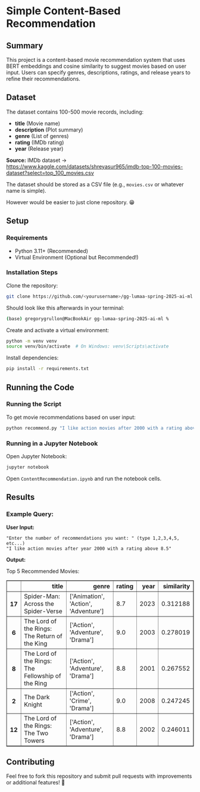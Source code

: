# Simple Content-Based Recommendation

## Summary

This project is a content-based movie recommendation system that uses BERT embeddings and cosine similarity to suggest movies based on user input. Users can specify genres, descriptions, ratings, and release years to refine their recommendations.

## Dataset

The dataset contains 100-500 movie records, including:

- **title** (Movie name)
- **description** (Plot summary)
- **genre** (List of genres)
- **rating** (IMDb rating)
- **year** (Release year)

**Source:** IMDb dataset -> https://www.kaggle.com/datasets/shreyasur965/imdb-top-100-movies-dataset?select=top_100_movies.csv

The dataset should be stored as a CSV file (e.g., `movies.csv` or whatever name is simple).

However would be easier to just clone repository. 😁

## Setup

### Requirements

- Python 3.11+ (Recommended)
- Virtual Environment (Optional but Recommended!)

### Installation Steps

Clone the repository:

```bash
git clone https://github.com/<yourusername>/gg-lumaa-spring-2025-ai-ml.git
```

Should look like this afterwards in your terminal:

```bash
(base) gregorygrullon@MacBookAir gg-lumaa-spring-2025-ai-ml %  
```

Create and activate a virtual environment:

```bash
python -m venv venv
source venv/bin/activate  # On Windows: venv\Scripts\activate
```

Install dependencies:

```bash
pip install -r requirements.txt
```

## Running the Code

### Running the Script

To get movie recommendations based on user input:

```bash
python recommend.py "I like action movies after 2000 with a rating above 8.5"
```

### Running in a Jupyter Notebook

Open Jupyter Notebook:

```bash
jupyter notebook
```

Open `ContentRecommendation.ipynb` and run the notebook cells.

## Results

### Example Query:

**User Input:**

```text
"Enter the number of recommendations you want: " (type 1,2,3,4,5, etc...)
"I like action movies after year 2000 with a rating above 8.5"
```

**Output:**

Top 5 Recommended Movies:

<div>
<table border="1" class="dataframe">
  <thead>
    <tr style="text-align: right;">
      <th></th>
      <th>title</th>
      <th>genre</th>
      <th>rating</th>
      <th>year</th>
      <th>similarity</th>
    </tr>
  </thead>
  <tbody>
    <tr>
      <th>17</th>
      <td>Spider-Man: Across the Spider-Verse</td>
      <td>['Animation', 'Action', 'Adventure']</td>
      <td>8.7</td>
      <td>2023</td>
      <td>0.312188</td>
    </tr>
    <tr>
      <th>6</th>
      <td>The Lord of the Rings: The Return of the King</td>
      <td>['Action', 'Adventure', 'Drama']</td>
      <td>9.0</td>
      <td>2003</td>
      <td>0.278019</td>
    </tr>
    <tr>
      <th>8</th>
      <td>The Lord of the Rings: The Fellowship of the Ring</td>
      <td>['Action', 'Adventure', 'Drama']</td>
      <td>8.8</td>
      <td>2001</td>
      <td>0.267552</td>
    </tr>
    <tr>
      <th>2</th>
      <td>The Dark Knight</td>
      <td>['Action', 'Crime', 'Drama']</td>
      <td>9.0</td>
      <td>2008</td>
      <td>0.247245</td>
    </tr>
    <tr>
      <th>12</th>
      <td>The Lord of the Rings: The Two Towers</td>
      <td>['Action', 'Adventure', 'Drama']</td>
      <td>8.8</td>
      <td>2002</td>
      <td>0.246011</td>
    </tr>
  </tbody>
</table>
</div>

## Contributing

Feel free to fork this repository and submit pull requests with improvements or additional features! 🤝
